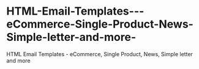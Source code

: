 # HTML-Email-Templates---eCommerce-Single-Product-News-Simple-letter-and-more-
HTML Email Templates - eCommerce, Single Product, News, Simple letter and more 
